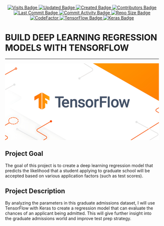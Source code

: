 <p align="center">
  <a href="#">
    <img src="https://badges.pufler.dev/visits/stefansphtr/Deep-Learning-Regression-with-Admissions-Data" alt="Visits Badge">
    <img src="https://badges.pufler.dev/updated/stefansphtr/Deep-Learning-Regression-with-Admissions-Data" alt="Updated Badge">
    <img src="https://badges.pufler.dev/created/stefansphtr/Deep-Learning-Regression-with-Admissions-Data" alt="Created Badge">
    <img src="https://img.shields.io/github/contributors/stefansphtr/Deep-Learning-Regression-with-Admissions-Data" alt="Contributors Badge">
    <img src="https://img.shields.io/github/last-commit/stefansphtr/Deep-Learning-Regression-with-Admissions-Data" alt="Last Commit Badge">
    <img src="https://img.shields.io/github/commit-activity/m/stefansphtr/Deep-Learning-Regression-with-Admissions-Data" alt="Commit Activity Badge">
    <img src="https://img.shields.io/github/repo-size/stefansphtr/Deep-Learning-Regression-with-Admissions-Data" alt="Repo Size Badge">
    <img src="https://www.codefactor.io/repository/github/stefansphtr/Deep-Learning-Regression-with-Admissions-Data/badge" alt="CodeFactor" />
    <img src="https://img.shields.io/badge/TensorFlow-2.16.1-FF6F00?logo=tensorflow" alt="TensorFlow Badge">
    <img src="https://img.shields.io/badge/Keras-3.1.1-D00000?logo=keras" alt="Keras Badge">
  </a>
</p>

# BUILD DEEP LEARNING REGRESSION MODELS WITH TENSORFLOW
---
![TensorFlow Banner](./src/images/TensorFlow_Banner.jpg)

## Project Goal
The goal of this project is to create a deep learning regression model that predicts the likelihood that a student applying to graduate school will be accepted based on various application factors (such as test scores).

## Project Description

By analyzing the parameters in this graduate admissions dataset, I will use TensorFlow with Keras to create a regression model that can evaluate the chances of an applicant being admitted. This will give further insight into the graduate admissions world and improve test prep strategy.

